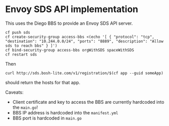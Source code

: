 # Envoy SDS API implementation

This uses the Diego BBS to provide an Envoy SDS API server.

```
cf push sds
cf create-security-group access-bbs <(echo '[ { "protocol": "tcp", "destination": "10.244.0.0/24", "ports": "8889", "description": "Allow sds to reach bbs" } ]')
cf bind-security-group access-bbs orgWithSDS spaceWithSDS
cf restart sds
```

Then
```
curl http://sds.bosh-lite.com/v1/registration/$(cf app --guid someApp)
```
should return the hosts for that app.

Caveats:
- Client certificate and key to access the BBS are currently hardcoded into the `main.go`!
- BBS IP address is hardcoded into the `manifest.yml`
- BBS port is hardcoded in `main.go`
